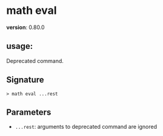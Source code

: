 # math eval

**version**: 0.80.0

## **usage**:

Deprecated command.

## Signature

`> math eval ...rest`

## Parameters

- `...rest`: arguments to deprecated command are ignored

